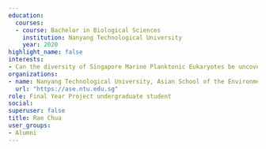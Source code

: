 ```yaml
---
education:
  courses:
  - course: Bachelor in Biological Sciences
    institution: Nanyang Technological University
    year: 2020
highlight_name: false
interests:
- Can the diversity of Singapore Marine Planktonic Eukaryotes be uncovered using culture methods? Final year research report can be access [here](https://figshare.com/articles/online_resource/Can_the_diversity_of_Singapore_Marine_Planktonic_Eukaryotes_be_uncovered_using_culture_methods_/12462476).
organizations:
- name: Nanyang Technological University, Asian School of the Environment
  url: "https://ase.ntu.edu.sg"
role: Final Year Project undergraduate student
social:
superuser: false
title: Rae Chua
user_groups:
- Alumni
---
```


